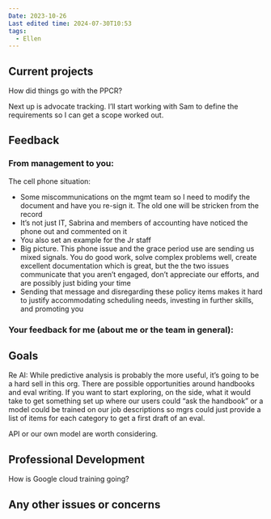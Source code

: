 ```yaml
---
Date: 2023-10-26
Last edited time: 2024-07-30T10:53
tags:
  - Ellen
---
```

## Current projects

How did things go with the PPCR?

  

  

Next up is advocate tracking. I’ll start working with Sam to define the requirements so I can get a scope worked out.

  

## Feedback

### From management to you:

The cell phone situation:

- Some miscommunications on the mgmt team so I need to modify the document and have you re-sign it. The old one will be stricken from the record
- It’s not just IT, Sabrina and members of accounting have noticed the phone out and commented on it
- You also set an example for the Jr staff
- Big picture. This phone issue and the grace period use are sending us mixed signals. You do good work, solve complex problems well, create excellent documentation which is great, but the the two issues communicate that you aren’t engaged, don’t appreciate our efforts, and are possibly just biding your time
- Sending that message and disregarding these policy items makes it hard to justify accommodating scheduling needs, investing in further skills, and promoting you

  

### Your feedback for me (about me or the team in general):

  

## Goals

Re AI: While predictive analysis is probably the more useful, it’s going to be a hard sell in this org. There are possible opportunities around handbooks and eval writing. If you want to start exploring, on the side, what it would take to get something set up where our users could “ask the handbook” or a model could be trained on our job descriptions so mgrs could just provide a list of items for each category to get a first draft of an eval.

API or our own model are worth considering.

  

## Professional Development

How is Google cloud training going?

## Any other issues or concerns